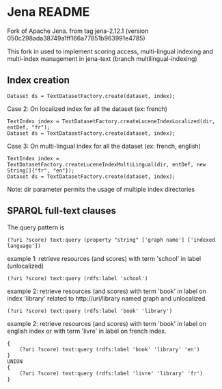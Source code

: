 Jena README
===========

Fork of Apache Jena. 
from tag jena-2.12.1 (version 050c298ada38749a1ff166a77851b963991e4785)

This fork in used to implement scoring access, multi-lingual indexing and multi-index management in jena-text (branch multilingual-indexing)



Index creation
--------------

```
Dataset ds = TextDatasetFactory.create(dataset, index);
```


Case 2: On localized index for all the dataset (ex: french)<br/>
```
TextIndex index = TextDatasetFactory.createLuceneIndexLocalized(dir, entDef, "fr");
Dataset ds = TextDatasetFactory.create(dataset, index);
```


Case 3: On multi-lingual index for all the dataset (ex: french, english)<br/>
```
TextIndex index = TextDatasetFactory.createLuceneIndexMultiLingual(dir, entDef, new String[]{"fr", "en"});
Dataset ds = TextDatasetFactory.create(dataset, index);
```


Note: dir parameter permits the usage of multiple index directories

SPARQL full-text clauses
------------------------

The query pattern is
```
(?uri ?score) text:query (property "string" ['graph name'] ['indexed language'])
```
        
example 1: retrieve resources (and scores) with term 'school' in label (unlocalized)
```
(?uri ?score) text:query (rdfs:label 'school')
```

example 2: retrieve resources (and scores) with term 'book' in label on index 'library' related to http://uri/library named graph and unlocalized.
```
(?uri ?score) text:query (rdfs:label 'book' 'library')
```

example 2: retrieve resources (and scores) with term 'book' in label on english index or with term 'livre' in label on french index.
```
{ 
    (?uri ?score) text:query (rdfs:label 'book' 'library' 'en') 
}
UNION
{ 
    (?uri ?score) text:query (rdfs:label 'livre' 'library' 'fr') 
}
```


